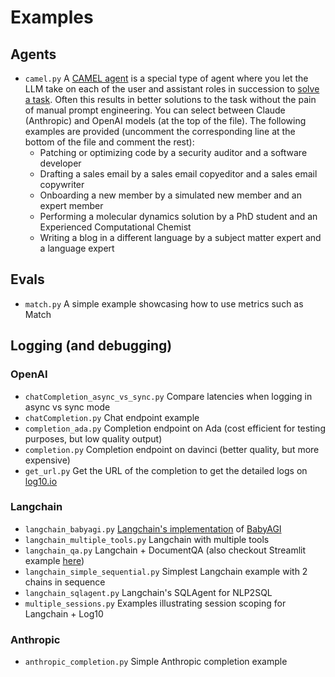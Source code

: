 # Examples

## Agents

- `camel.py` A [CAMEL agent](https://www.camel-ai.org/) is a special type of agent where you let the LLM take on each of the user and assistant roles in succession to [solve a task](https://www.loom.com/share/08c363e88f0f47ff9f42fcbc39e9afb0). Often this results in better solutions to the task without the pain of manual prompt engineering. You can select between Claude (Anthropic) and OpenAI models (at the top of the file). The following examples are provided (uncomment the corresponding line at the bottom of the file and comment the rest):
  - Patching or optimizing code by a security auditor and a software developer
  - Drafting a sales email by a sales email copyeditor and a sales email copywriter
  - Onboarding a new member by a simulated new member and an expert member
  - Performing a molecular dynamics solution by a PhD student and an Experienced Computational Chemist
  - Writing a blog in a different language by a subject matter expert and a language expert

## Evals

- `match.py` A simple example showcasing how to use metrics such as Match

## Logging (and debugging)

### OpenAI

- `chatCompletion_async_vs_sync.py` Compare latencies when logging in async vs sync mode
- `chatCompletion.py` Chat endpoint example
- `completion_ada.py` Completion endpoint on Ada (cost efficient for testing purposes, but low quality output)
- `completion.py` Completion endpoint on davinci (better quality, but more expensive)
- `get_url.py` Get the URL of the completion to get the detailed logs on [log10.io](https://log10.io)

### Langchain

- `langchain_babyagi.py` [Langchain's implementation](https://python.langchain.com/en/latest/use_cases/agents/baby_agi_with_agent.html) of [BabyAGI](https://babyagi.org/)
- `langchain_multiple_tools.py` Langchain with multiple tools
- `langchain_qa.py` Langchain + DocumentQA (also checkout Streamlit example [here](https://huggingface.co/spaces/arjunbansal/log10_langchain_qa_streamlit/blob/main/app.py))
- `langchain_simple_sequential.py` Simplest Langchain example with 2 chains in sequence
- `langchain_sqlagent.py` Langchain's SQLAgent for NLP2SQL
- `multiple_sessions.py` Examples illustrating session scoping for Langchain + Log10

### Anthropic

- `anthropic_completion.py` Simple Anthropic completion example
